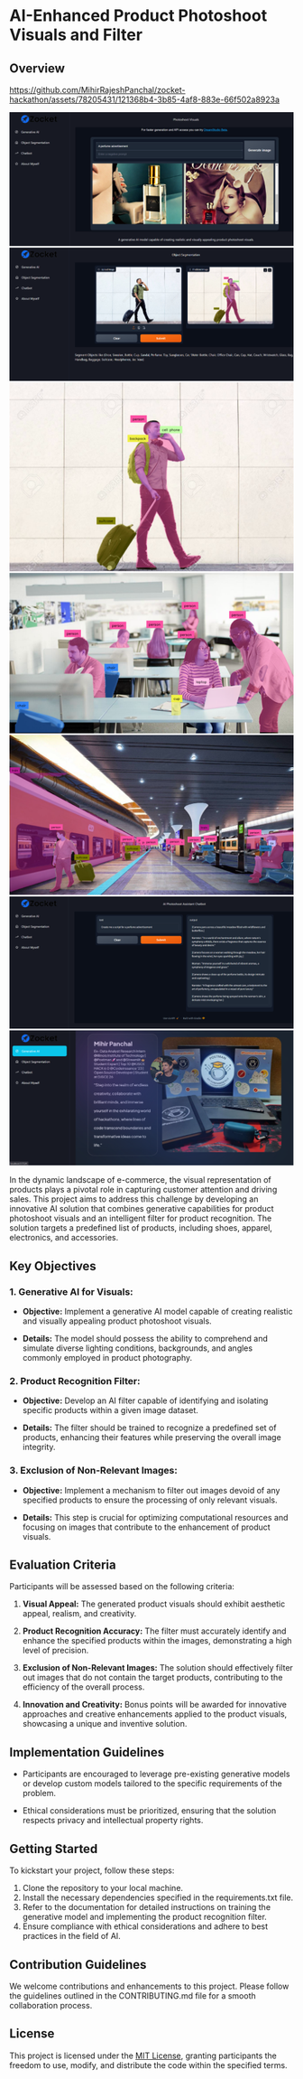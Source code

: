 # AI-Enhanced Product Photoshoot Visuals and Filter

## Overview

https://github.com/MihirRajeshPanchal/zocket-hackathon/assets/78205431/121368b4-3b85-4af8-883e-66f502a8923a

[![Watch the Video](outputs/1.png)]([https://drive.google.com/file/d/19f3Vt6O2SKRoY7o4M5XQqORSYlBhBY1W/view])
[![Watch the Video](outputs/2.png)]([https://drive.google.com/file/d/19f3Vt6O2SKRoY7o4M5XQqORSYlBhBY1W/view])
[![Watch the Video](outputs/3.png)]([https://drive.google.com/file/d/19f3Vt6O2SKRoY7o4M5XQqORSYlBhBY1W/view])
[![Watch the Video](outputs/6.png)]([https://drive.google.com/file/d/19f3Vt6O2SKRoY7o4M5XQqORSYlBhBY1W/view])
[![Watch the Video](outputs/7.png)]([https://drive.google.com/file/d/19f3Vt6O2SKRoY7o4M5XQqORSYlBhBY1W/view])
[![Watch the Video](outputs/4.png)]([https://drive.google.com/file/d/19f3Vt6O2SKRoY7o4M5XQqORSYlBhBY1W/view])
[![Watch the Video](outputs/5.png)]([https://drive.google.com/file/d/19f3Vt6O2SKRoY7o4M5XQqORSYlBhBY1W/view])

In the dynamic landscape of e-commerce, the visual representation of products plays a pivotal role in capturing customer attention and driving sales. This project aims to address this challenge by developing an innovative AI solution that combines generative capabilities for product photoshoot visuals and an intelligent filter for product recognition. The solution targets a predefined list of products, including shoes, apparel, electronics, and accessories.

## Key Objectives

### 1. Generative AI for Visuals:

- **Objective:** Implement a generative AI model capable of creating realistic and visually appealing product photoshoot visuals.
  
- **Details:** The model should possess the ability to comprehend and simulate diverse lighting conditions, backgrounds, and angles commonly employed in product photography.

### 2. Product Recognition Filter:

- **Objective:** Develop an AI filter capable of identifying and isolating specific products within a given image dataset.

- **Details:** The filter should be trained to recognize a predefined set of products, enhancing their features while preserving the overall image integrity.

### 3. Exclusion of Non-Relevant Images:

- **Objective:** Implement a mechanism to filter out images devoid of any specified products to ensure the processing of only relevant visuals.

- **Details:** This step is crucial for optimizing computational resources and focusing on images that contribute to the enhancement of product visuals.

## Evaluation Criteria

Participants will be assessed based on the following criteria:

1. **Visual Appeal:** The generated product visuals should exhibit aesthetic appeal, realism, and creativity.
   
2. **Product Recognition Accuracy:** The filter must accurately identify and enhance the specified products within the images, demonstrating a high level of precision.

3. **Exclusion of Non-Relevant Images:** The solution should effectively filter out images that do not contain the target products, contributing to the efficiency of the overall process.

4. **Innovation and Creativity:** Bonus points will be awarded for innovative approaches and creative enhancements applied to the product visuals, showcasing a unique and inventive solution.

## Implementation Guidelines

- Participants are encouraged to leverage pre-existing generative models or develop custom models tailored to the specific requirements of the problem.
  
- Ethical considerations must be prioritized, ensuring that the solution respects privacy and intellectual property rights.

## Getting Started

To kickstart your project, follow these steps:

1. Clone the repository to your local machine.
2. Install the necessary dependencies specified in the requirements.txt file.
3. Refer to the documentation for detailed instructions on training the generative model and implementing the product recognition filter.
4. Ensure compliance with ethical considerations and adhere to best practices in the field of AI.

## Contribution Guidelines

We welcome contributions and enhancements to this project. Please follow the guidelines outlined in the CONTRIBUTING.md file for a smooth collaboration process.

## License

This project is licensed under the [MIT License](LICENSE), granting participants the freedom to use, modify, and distribute the code within the specified terms.
